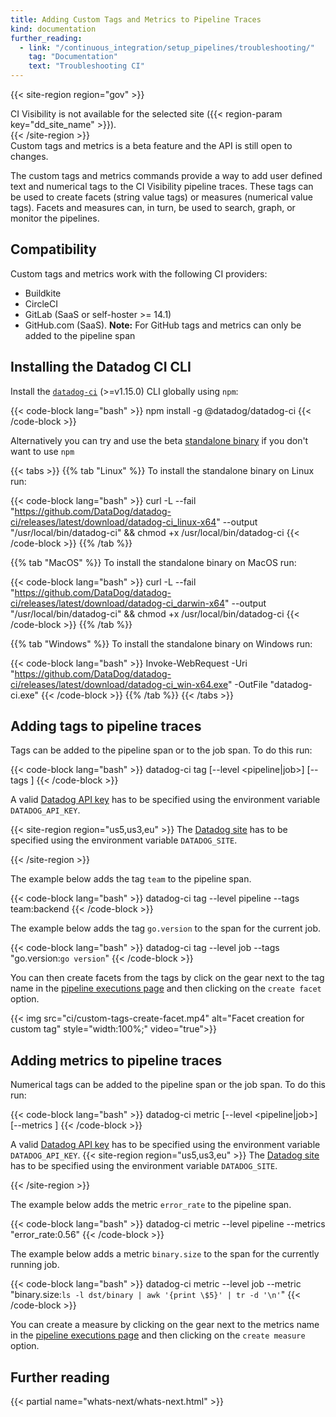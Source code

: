 ```yaml
---
title: Adding Custom Tags and Metrics to Pipeline Traces
kind: documentation
further_reading:
  - link: "/continuous_integration/setup_pipelines/troubleshooting/"
    tag: "Documentation"
    text: "Troubleshooting CI"
---
```


{{< site-region region="gov" >}}
<div class="alert alert-warning">CI Visibility is not available for the selected site ({{< region-param key="dd_site_name" >}}).</div>
{{< /site-region >}}

<div class="alert alert-info">Custom tags and metrics is a beta feature and the API is still open to changes.</div>

The custom tags and metrics commands provide a way to add user defined text and numerical tags to the CI Visibility
pipeline traces.
These tags can be used to create facets (string value tags) or measures (numerical value tags). Facets and measures
can, in turn, be used to search, graph, or monitor the pipelines.

## Compatibility

Custom tags and metrics work with the following CI providers:

- Buildkite
- CircleCI
- GitLab (SaaS or self-hoster >= 14.1)
- GitHub.com (SaaS). **Note:** For GitHub tags and metrics can only be added to the pipeline span

## Installing the Datadog CI CLI

Install the [`datadog-ci`][1] (>=v1.15.0) CLI globally using `npm`:

{{< code-block lang="bash" >}}
npm install -g @datadog/datadog-ci
{{< /code-block >}}

Alternatively you can try and use the beta [standalone binary][2] if you don't want to use `npm`

{{< tabs >}}
{{% tab "Linux" %}}
To install the standalone binary on Linux run:

{{< code-block lang="bash" >}}
curl -L --fail "https://github.com/DataDog/datadog-ci/releases/latest/download/datadog-ci_linux-x64" --output "/usr/local/bin/datadog-ci" && chmod +x /usr/local/bin/datadog-ci
{{< /code-block >}}
{{% /tab %}}

{{% tab "MacOS" %}}
To install the standalone binary on MacOS run:

{{< code-block lang="bash" >}}
curl -L --fail "https://github.com/DataDog/datadog-ci/releases/latest/download/datadog-ci_darwin-x64" --output "/usr/local/bin/datadog-ci" && chmod +x /usr/local/bin/datadog-ci
{{< /code-block >}}
{{% /tab %}}

{{% tab "Windows" %}}
To install the standalone binary on Windows run:

{{< code-block lang="bash" >}}
Invoke-WebRequest -Uri "https://github.com/DataDog/datadog-ci/releases/latest/download/datadog-ci_win-x64.exe" -OutFile "datadog-ci.exe"
{{< /code-block >}}
{{% /tab %}}
{{< /tabs >}}

## Adding tags to pipeline traces

Tags can be added to the pipeline span or to the job span. To do this run:

{{< code-block lang="bash" >}}
datadog-ci tag [--level <pipeline|job>] [--tags <tags>]
{{< /code-block >}}

A valid [Datadog API key][3] has to be specified using the environment variable `DATADOG_API_KEY`.

{{< site-region region="us5,us3,eu" >}}
The [Datadog site][1] has to be specified using the environment variable `DATADOG_SITE`.

[1]: /getting_started/site/
{{< /site-region >}}

The example below adds the tag `team` to the pipeline span.

{{< code-block lang="bash" >}}
datadog-ci tag --level pipeline --tags team:backend
{{< /code-block >}}

The example below adds the tag `go.version` to the span for the current job.

{{< code-block lang="bash" >}}
datadog-ci tag --level job --tags "go.version:`go version`"
{{< /code-block >}}

You can then create facets from the tags by click on the gear next to the tag name in the [pipeline executions page][4]
and then clicking on the `create facet` option.

{{< img src="ci/custom-tags-create-facet.mp4" alt="Facet creation for custom tag" style="width:100%;" video="true">}}

## Adding metrics to pipeline traces

Numerical tags can be added to the pipeline span or the job span. To do this run:

{{< code-block lang="bash" >}}
datadog-ci metric [--level <pipeline|job>] [--metrics <metrics>]
{{< /code-block >}}

A valid [Datadog API key][3] has to be specified using the environment variable `DATADOG_API_KEY`.
{{< site-region region="us5,us3,eu" >}}
The [Datadog site][1] has to be specified using the environment variable `DATADOG_SITE`.

[1]: /getting_started/site/
{{< /site-region >}}

The example below adds the metric `error_rate` to the pipeline span.

{{< code-block lang="bash" >}}
datadog-ci metric --level pipeline --metrics "error_rate:0.56"
{{< /code-block >}}

The example below adds a metric `binary.size` to the span for the currently running job.

{{< code-block lang="bash" >}}
datadog-ci metric --level job --metric "binary.size:`ls -l dst/binary | awk '{print \$5}' | tr -d '\n'`"
{{< /code-block >}}

You can create a measure by clicking on the gear next to the metrics name in the [pipeline executions page][4]
and then clicking on the `create measure` option.

## Further reading

{{< partial name="whats-next/whats-next.html" >}}

[1]: https://www.npmjs.com/package/@datadog/datadog-ci
[2]: https://github.com/datadog/datadog-ci#standalone-binary-beta
[3]: https://app.datadoghq.com/organization-settings/api-keys
[4]: https://app.datadoghq.com/ci/pipeline-executions
